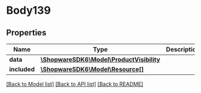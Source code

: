 # Body139

## Properties
Name | Type | Description | Notes
------------ | ------------- | ------------- | -------------
**data** | [**\ShopwareSDK6\Model\ProductVisibility**](ProductVisibility.md) |  | [optional] 
**included** | [**\ShopwareSDK6\Model\Resource[]**](Resource.md) |  | [optional] 

[[Back to Model list]](../../README.md#documentation-for-models) [[Back to API list]](../../README.md#documentation-for-api-endpoints) [[Back to README]](../../README.md)

